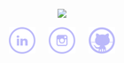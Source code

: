 <p align="center">
  <a href="https://github.com/DenverCoder1/readme-typing-svg"><img src="https://readme-typing-svg.herokuapp.com?size=22&duration=5000&color=bbb9fa&center=true&width=500&lines=Hello%2C+I'm+Denise+M%C3%BCller;Information+Systems+student;Aiming+to+become+a+software+developer"></a>
</p>

<p align="center">
  <a href="https://www.linkedin.com/in/denise-m2" title="LinkedIn"><img src="icons/linkedin.png"/></a>&nbsp;&nbsp;&nbsp;&nbsp;&nbsp;
  <a href="https://www.instagram.com/denise.m2" title="Instagram"><img src="icons/instagram.png"/></a>&nbsp;&nbsp;&nbsp;&nbsp;&nbsp;
  <a href="https://github.com/denise-muller" title="GitHub"><img src="icons/github.png"/></a>
</p>
